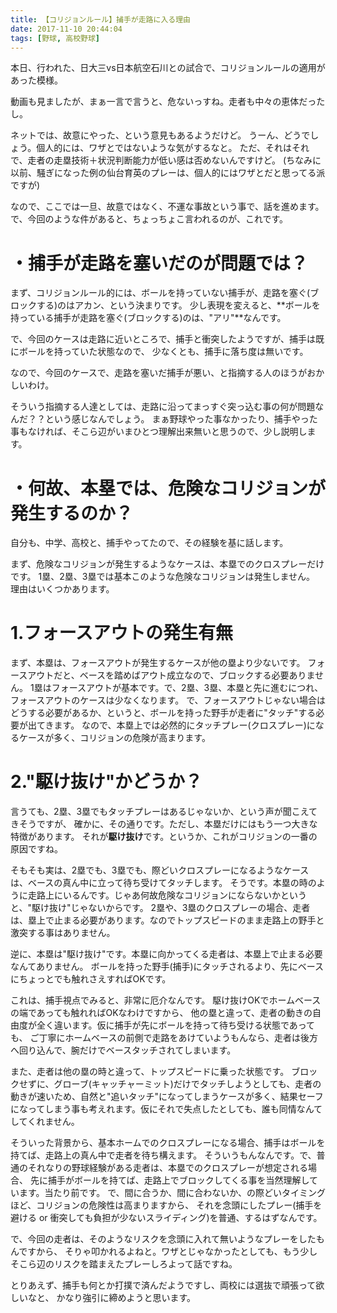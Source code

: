 ```yaml
---
title: 【コリジョンルール】捕手が走路に入る理由
date: 2017-11-10 20:44:04
tags: [野球, 高校野球]
---
```


本日、行われた、日大三vs日本航空石川との試合で、コリジョンルールの適用があった模様。

動画も見ましたが、まぁ一言で言うと、危ないっすね。走者も中々の恵体だったし。

ネットでは、故意にやった、という意見もあるようだけど。
うーん、どうでしょう。個人的には、ワザとではないような気がするなと。
ただ、それはそれで、走者の走塁技術＋状況判断能力が低い感は否めないんですけど。
(ちなみに以前、騒ぎになった例の仙台育英のプレーは、個人的にはワザとだと思ってる派ですが)

なので、ここでは一旦、故意ではなく、不運な事故という事で、話を進めます。
で、今回のような件があると、ちょっちょこ言われるのが、これです。

# ・捕手が走路を塞いだのが問題では？
まず、コリジョンルール的には、ボールを持っていない捕手が、走路を塞ぐ(ブロックする)のはアカン、という決まりです。
少し表現を変えると、**ボールを持っている捕手が走路を塞ぐ(ブロックする)のは、"アリ"**なんです。

で、今回のケースは走路に近いところで、捕手と衝突したようですが、捕手は既にボールを持っていた状態なので、
少なくとも、捕手に落ち度は無いです。

なので、今回のケースで、走路を塞いだ捕手が悪い、と指摘する人のほうがおかしいわけ。

そういう指摘する人達としては、走路に沿ってまっすぐ突っ込む事の何が問題なんだ？？という感じなんでしょう。
まぁ野球やった事なかったり、捕手やった事もなければ、そこら辺がいまひとつ理解出来無いと思うので、少し説明します。

<!-- more -->

# ・何故、本塁では、危険なコリジョンが発生するのか？
自分も、中学、高校と、捕手やってたので、その経験を基に話します。

まず、危険なコリジョンが発生するようなケースは、本塁でのクロスプレーだけです。
1塁、2塁、3塁では基本このような危険なコリジョンは発生しません。
理由はいくつかあります。

# 1.フォースアウトの発生有無
まず、本塁は、フォースアウトが発生するケースが他の塁より少ないです。
フォースアウトだと、ベースを踏めばアウト成立なので、ブロックする必要ありません。
1塁はフォースアウトが基本です。で、2塁、3塁、本塁と先に進むにつれ、フォースアウトのケースは少なくなります。
で、フォースアウトじゃない場合はどうする必要があるか、というと、ボールを持った野手が走者に"タッチ"する必要が出てきます。
なので、本塁上では必然的にタッチプレー(クロスプレー)になるケースが多く、コリジョンの危険が高まります。

# 2."駆け抜け"かどうか？
言うても、2塁、3塁でもタッチプレーはあるじゃないか、という声が聞こえてきそうですが、
確かに、その通りです。ただし、本塁だけにはもう一つ大きな特徴があります。
それが**駆け抜け**です。というか、これがコリジョンの一番の原因ですね。

そもそも実は、2塁でも、3塁でも、際どいクロスプレーになるようなケースは、ベースの真ん中に立って待ち受けてタッチします。
そうです。本塁の時のように走路上にいるんです。じゃあ何故危険なコリジョンにならないかというと、"駆け抜け"じゃないからです。
2塁や、3塁のクロスプレーの場合、走者は、塁上で止まる必要があります。なのでトップスピードのまま走路上の野手と激突する事はありません。

逆に、本塁は"駆け抜け"です。本塁に向かってくる走者は、本塁上で止まる必要なんてありません。
ボールを持った野手(捕手)にタッチされるより、先にベースにちょっとでも触れさえすればOKです。

これは、捕手視点でみると、非常に厄介なんです。
駆け抜けOKでホームベースの端であっても触れればOKなわけですから、
他の塁と違って、走者の動きの自由度が全く違います。仮に捕手が先にボールを持って待ち受ける状態であっても、
ご丁寧にホームベースの前側で走路をあけていようもんなら、走者は後方へ回り込んで、腕だけでベースタッチされてしまいます。

また、走者は他の塁の時と違って、トップスピードに乗った状態です。
ブロックせずに、グローブ(キャッチャーミット)だけでタッチしようとしても、走者の動きが速いため、自然と"追いタッチ"になってしまうケースが多く、結果セーフになってしまう事も考えれます。仮にそれで失点したとしても、誰も同情なんてしてくれません。

そういった背景から、基本ホームでのクロスプレーになる場合、捕手はボールを持てば、走路上の真ん中で走者を待ち構えます。
そういうもんなんです。で、普通のそれなりの野球経験がある走者は、本塁でのクロスプレーが想定される場合、
先に捕手がボールを持てば、走路上でブロックしてくる事を当然理解しています。当たり前です。
で、間に合うか、間に合わないか、の際どいタイミングほど、コリジョンの危険性は高まりますから、
それを念頭にしたプレー(捕手を避ける or 衝突しても負担が少ないスライディング)を普通、するはずなんです。

で、今回の走者は、そのようなリスクを念頭に入れて無いようなプレーをしたもんですから、
そりゃ叩かれるよねと。ワザとじゃなかったとしても、もう少しそこら辺のリスクを踏まえたプレーしろよって話ですね。


とりあえず、捕手も何とか打撲で済んだようですし、両校には選抜で頑張って欲しいなと、
かなり強引に締めようと思います。

